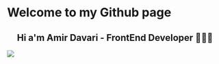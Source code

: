 # Welcome to my Github page
<h2 align="center">Hi a'm Amir Davari - FrontEnd Developer 👨🏼‍💻</h2>
<img align="center"  src="https://github.com/amirdavari-dev/amirdavari-dev/assets/109758250/78921863-e45e-4faa-a37b-d838424315fa" />
